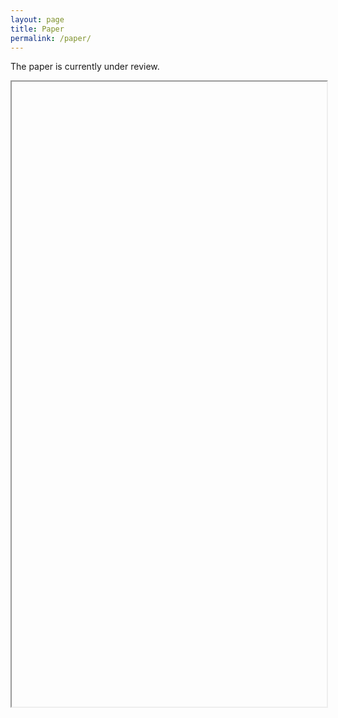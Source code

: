 ```yaml
---
layout: page
title: Paper
permalink: /paper/
---
```


The paper is currently under review.

<iframe src="" type="application/pdf" width="100%" height="1000px"> 
</iframe>